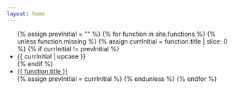 ```yaml
---
layout: home
---
```


<ul class="function-list">
{% assign prevInitial = "" %}
{% for function in site.functions %}
  {% unless function.missing %}
  {% assign currInitial = function.title | slice: 0 %}
  {% if currInitial != prevInitial %}
  <li class="function-item function-initial">{{ currInitial | upcase }}</li>
  {% endif %}
  <li class="function-item">
    <a href="{{ function.permalink }}">{{ function.title }}</a>
  </li>
  {% assign prevInitial = currInitial %}
  {% endunless %}
{% endfor %}
</ul>
